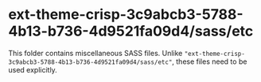 # ext-theme-crisp-3c9abcb3-5788-4b13-b736-4d9521fa09d4/sass/etc

This folder contains miscellaneous SASS files. Unlike `"ext-theme-crisp-3c9abcb3-5788-4b13-b736-4d9521fa09d4/sass/etc"`, these files
need to be used explicitly.
